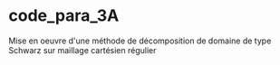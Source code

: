 # code_para_3A
Mise en oeuvre d'une méthode de décomposition de domaine de type Schwarz sur maillage cartésien régulier
